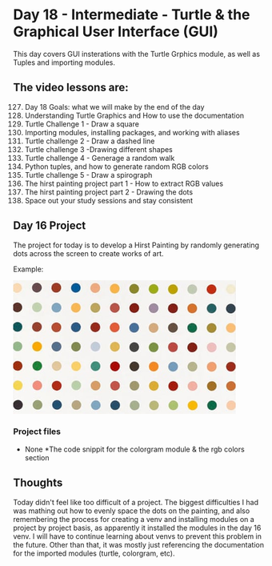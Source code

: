 # Day 18 - Intermediate - Turtle & the Graphical User Interface (GUI)
This day covers GUI insterations with the Turtle Grphics module, as well as Tuples and importing modules. 

## The video lessons are:
127. Day 18 Goals: what we will make by the end of the day
128. Understanding Turtle Graphics and How to use the documentation
129. Turtle Challenge 1 - Draw a square
130. Importing modules, installing packages, and working with aliases
131. Turtle challenge 2 - Draw a dashed line
132. Turtle challenge 3 -Drawing different shapes
133. Turtle challenge 4 - Generage a random walk
134. Python tuples, and how to generate random RGB colors
135. Turtle challenge 5 - Draw a spirograph
136. The hirst painting project part 1 - How to extract RGB values
137. The hirst painting project part 2 - Drawing the dots
138. Space out your study sessions and stay consistent


## Day 16 Project
The project for today is to develop a Hirst Painting by randomly generating dots across the screen to create works of art.

Example:

![Hirst Painting](./image.jpg)

### Project files
- None *The code snippit for the colorgram module & the rgb colors section

## Thoughts
Today didn't feel like too difficult of a project. The biggest difficulties I had was mathing out how to evenly space the dots on the painting, 
and also remembering the process for creating a venv and installing modules on a project by project basis, as apparently it installed the modules in the day 16 venv. I will have to continue learning about venvs to prevent this problem in the future. Other than that, it was mostly just referencing the documentation for the imported modules (turtle, colorgram, etc). 